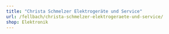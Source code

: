 ```yaml
---
title: "Christa Schmelzer Elektrogeräte und Service"
url: /fellbach/christa-schmelzer-elektrogeraete-und-service/
shop: Elektronik
---
```

